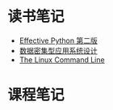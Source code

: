 # 读书笔记

- [Effective Python 第二版](https://github.com/hangxuu/blog/blob/master/notes/Effective_Python_Notes.md)
- [数据密集型应用系统设计](https://github.com/hangxuu/blog/blob/master/notes/Designing_data-intensive_applications.md)
- [The Linux Command Line](https://github.com/hangxuu/blog/blob/master/notes/the_linux_command_line.md)

# 课程笔记
